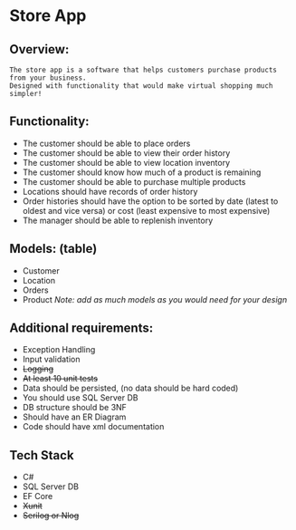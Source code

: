 # Store App
## Overview:
	The store app is a software that helps customers purchase products from your business.
	Designed with functionality that would make virtual shopping much simpler!

## Functionality:
- The customer should be able to place orders
- The customer should be able to view their order history
- The customer should be able to view location inventory
- The customer should know how much of a product is remaining
- The customer should be able to purchase multiple products
- Locations should have records of order history
- Order histories should have the option to be sorted by date (latest to oldest and vice versa) or cost (least expensive to most expensive)
- The manager should be able to replenish inventory

## Models: (table)
- Customer
- Location
- Orders
- Product
*Note: add as much models as you would need for your design*

## Additional requirements:
- Exception Handling
- Input validation
- ~~Logging~~
- ~~At least 10 unit tests~~
- Data should be persisted, (no data should be hard coded)
- You should use SQL Server DB
- DB structure should be 3NF
- Should have an ER Diagram
- Code should have xml documentation

## Tech Stack
- C#
- SQL Server DB
- EF Core
- ~~Xunit~~
- ~~Serilog or Nlog~~













